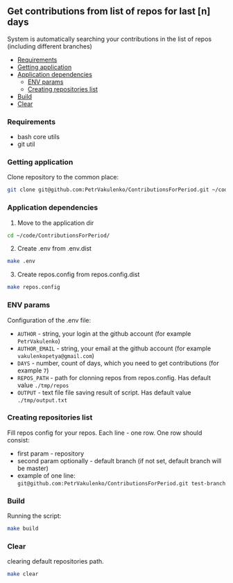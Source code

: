 ## Get contributions from list of repos for last [n] days

System is automatically searching your contributions in the list of repos (including different branches)

- [Requirements](#requirements)
- [Getting application](#getting-application)
- [Application dependencies](#application-dependencies)
    - [ENV params](#env-params)
    - [Creating repositories list](#creating-repositories-list)
- [Build](#build)
- [Clear](#clear)

### Requirements

* bash core utils
* git util

### Getting application
Clone repository to the common place:
```bash
git clone git@github.com:PetrVakulenko/ContributionsForPeriod.git ~/code/ContributionsForPeriod/
```

### Application dependencies
1. Move to the application dir
```bash
cd ~/code/ContributionsForPeriod/
```
2. Create .env from .env.dist
```bash
make .env
```
3. Create repos.config from repos.config.dist
```bash
make repos.config
```

### ENV params
Configuration of the .env file:
* `AUTHOR` - string, your login at the github account (for example `PetrVakulenko`)
* `AUTHOR_EMAIL` - string, your email at the github account (for example `vakulenkopetya@gmail.com`)
* `DAYS` - number, count of days, which you need to get contributions (for example `7`)
* `REPOS_PATH` - path for clonning repos from repos.config. Has default value `./tmp/repos`
* `OUTPUT` - text file file saving result of script. Has default value `./tmp/output.txt`

### Creating repositories list
Fill repos config for your repos. Each line - one row. One row should consist:
* first param - repository
* second param optionally - default branch (if not set, default branch will be master)
* example of one line: `git@github.com:PetrVakulenko/ContributionsForPeriod.git test-branch`

### Build
Running the script:
```bash
make build
```

### Clear
clearing default repositories path.
```bash
make clear
``` 
